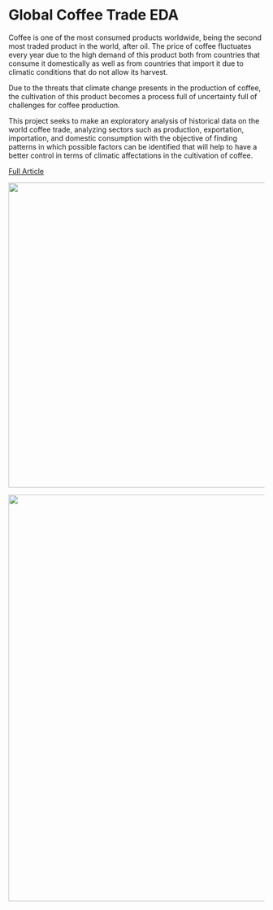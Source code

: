 # Global Coffee Trade EDA
Coffee is one of the most consumed products worldwide, being the second most traded product in the world, after oil. The price of coffee fluctuates every year due to the high demand of this product both from countries that consume it domestically as well as from countries that import it due to climatic conditions that do not allow its harvest.

Due to the threats that climate change presents in the production of coffee, the cultivation of this product becomes a process full of uncertainty full of challenges for coffee production. 

This project seeks to make an exploratory analysis of historical data on the world coffee trade, analyzing sectors such as production, exportation, importation, and domestic consumption with the objective of finding patterns in which possible factors can be identified that will help to have a better control in terms of climatic affectations in the cultivation of coffee.

[Full Article](https://github.com/geofias/Coffee_Tales/blob/master/Global%20Coffee%20Trade%20EDA.pdf)


<p align="center">
<img src="https://user-images.githubusercontent.com/89147046/222802097-b5b7adde-1801-4f20-8e64-ff15bd8f79ce.PNG" width="600">
</p>

<p align="center">
<img src="https://user-images.githubusercontent.com/89147046/222802226-b2de7a55-3016-4361-a24a-9e83051603c7.png" width="800">
</p>
